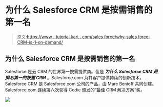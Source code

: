 # 为什么 Salesforce CRM 是按需销售的第一名

> 原文:[https://www . tutorial kart . com/sales force/why-sales force-CRM-is-1-on-demand/](https://www.tutorialkart.com/salesforce/why-salesforce-crm-is-1-on-demand/)

## 为什么 Salesforce CRM 是按需销售的第一名

Salesforce 是云 CRM 的世界第一按需提供商。但是 ***为什么 Salesforce CRM 是排名第一的按需 CRM*** 。Salesforce.com 为其客户提供持续的创新技术。Salesforce CRM 是 Salesforce.com 公司的产品，由 Marc Benioff 共同创建。Salesforce.com 连续第六次获得 Codie 颁发的“最佳 CRM 解决方案”奖。

[![](../Images/925da31b32d6bc3827932f6c8afb11bb.png)](https://www.tutorialkart.com/)